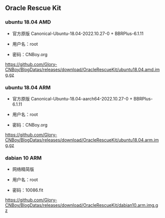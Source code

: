 ## Oracle Rescue Kit
      
### ubuntu 18.04 AMD

- 官方原版 Canonical-Ubuntu-18.04-2022.10.27-0 + BBRPlus-6.1.11

- 用户名：root

- 密码：CNBoy.org

https://github.com/Glory-CNBoy/BlogDatas/releases/download/OracleRescueKit/ubuntu18.04.amd.img.gz
      
### ubuntu 18.04 ARM

- 官方原版 Canonical-Ubuntu-18.04-aarch64-2022.10.27-0 + BBRPlus-6.1.11

- 用户名：root

- 密码：CNBoy.org

https://github.com/Glory-CNBoy/BlogDatas/releases/download/OracleRescueKit/ubuntu18.04.arm.img.gz

### dabian 10 ARM

- 网络精简版

- 用户名：root

- 密码：10086.fit

https://github.com/Glory-CNBoy/BlogDatas/releases/download/OracleRescueKit/dabian10.arm.img.gz
